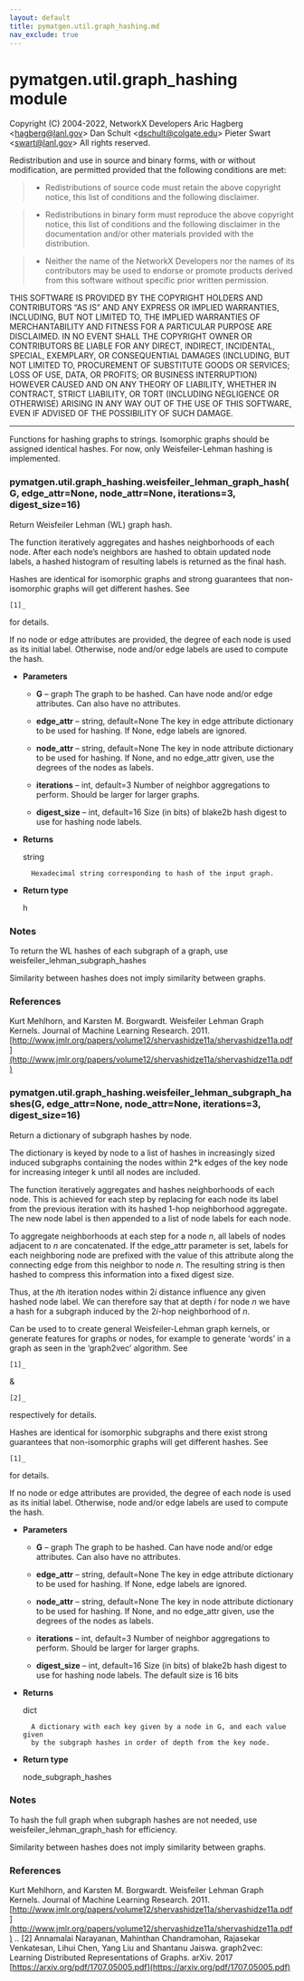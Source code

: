 ```yaml
---
layout: default
title: pymatgen.util.graph_hashing.md
nav_exclude: true
---
```


# pymatgen.util.graph_hashing module

Copyright (C) 2004-2022, NetworkX Developers
Aric Hagberg <[hagberg@lanl.gov](mailto:hagberg@lanl.gov)>
Dan Schult <[dschult@colgate.edu](mailto:dschult@colgate.edu)>
Pieter Swart <[swart@lanl.gov](mailto:swart@lanl.gov)>
All rights reserved.

Redistribution and use in source and binary forms, with or without
modification, are permitted provided that the following conditions are
met:

>
> * Redistributions of source code must retain the above copyright
> notice, this list of conditions and the following disclaimer.


> * Redistributions in binary form must reproduce the above
> copyright notice, this list of conditions and the following
> disclaimer in the documentation and/or other materials provided
> with the distribution.


> * Neither the name of the NetworkX Developers nor the names of its
> contributors may be used to endorse or promote products derived
> from this software without specific prior written permission.

THIS SOFTWARE IS PROVIDED BY THE COPYRIGHT HOLDERS AND CONTRIBUTORS
“AS IS” AND ANY EXPRESS OR IMPLIED WARRANTIES, INCLUDING, BUT NOT
LIMITED TO, THE IMPLIED WARRANTIES OF MERCHANTABILITY AND FITNESS FOR
A PARTICULAR PURPOSE ARE DISCLAIMED. IN NO EVENT SHALL THE COPYRIGHT
OWNER OR CONTRIBUTORS BE LIABLE FOR ANY DIRECT, INDIRECT, INCIDENTAL,
SPECIAL, EXEMPLARY, OR CONSEQUENTIAL DAMAGES (INCLUDING, BUT NOT
LIMITED TO, PROCUREMENT OF SUBSTITUTE GOODS OR SERVICES; LOSS OF USE,
DATA, OR PROFITS; OR BUSINESS INTERRUPTION) HOWEVER CAUSED AND ON ANY
THEORY OF LIABILITY, WHETHER IN CONTRACT, STRICT LIABILITY, OR TORT
(INCLUDING NEGLIGENCE OR OTHERWISE) ARISING IN ANY WAY OUT OF THE USE
OF THIS SOFTWARE, EVEN IF ADVISED OF THE POSSIBILITY OF SUCH DAMAGE.


---

Functions for hashing graphs to strings.
Isomorphic graphs should be assigned identical hashes.
For now, only Weisfeiler-Lehman hashing is implemented.


### pymatgen.util.graph_hashing.weisfeiler_lehman_graph_hash(G, edge_attr=None, node_attr=None, iterations=3, digest_size=16)
Return Weisfeiler Lehman (WL) graph hash.

The function iteratively aggregates and hashes neighborhoods of each node.
After each node’s neighbors are hashed to obtain updated node labels,
a hashed histogram of resulting labels is returned as the final hash.

Hashes are identical for isomorphic graphs and strong guarantees that
non-isomorphic graphs will get different hashes. See

```
[1]_
```

 for details.

If no node or edge attributes are provided, the degree of each node
is used as its initial label.
Otherwise, node and/or edge labels are used to compute the hash.


* **Parameters**


    * **G** – graph
    The graph to be hashed.
    Can have node and/or edge attributes. Can also have no attributes.


    * **edge_attr** – string, default=None
    The key in edge attribute dictionary to be used for hashing.
    If None, edge labels are ignored.


    * **node_attr** – string, default=None
    The key in node attribute dictionary to be used for hashing.
    If None, and no edge_attr given, use the degrees of the nodes as labels.


    * **iterations** – int, default=3
    Number of neighbor aggregations to perform.
    Should be larger for larger graphs.


    * **digest_size** – int, default=16
    Size (in bits) of blake2b hash digest to use for hashing node labels.



* **Returns**

    string

        Hexadecimal string corresponding to hash of the input graph.




* **Return type**

    h


### Notes

To return the WL hashes of each subgraph of a graph, use
weisfeiler_lehman_subgraph_hashes

Similarity between hashes does not imply similarity between graphs.

### References

Kurt Mehlhorn, and Karsten M. Borgwardt. Weisfeiler Lehman
Graph Kernels. Journal of Machine Learning Research. 2011.
[http://www.jmlr.org/papers/volume12/shervashidze11a/shervashidze11a.pdf](http://www.jmlr.org/papers/volume12/shervashidze11a/shervashidze11a.pdf)


### pymatgen.util.graph_hashing.weisfeiler_lehman_subgraph_hashes(G, edge_attr=None, node_attr=None, iterations=3, digest_size=16)
Return a dictionary of subgraph hashes by node.

The dictionary is keyed by node to a list of hashes in increasingly
sized induced subgraphs containing the nodes within 2\*k edges
of the key node for increasing integer k until all nodes are included.

The function iteratively aggregates and hashes neighborhoods of each node.
This is achieved for each step by replacing for each node its label from
the previous iteration with its hashed 1-hop neighborhood aggregate.
The new node label is then appended to a list of node labels for each
node.

To aggregate neighborhoods at each step for a node $n$, all labels of
nodes adjacent to $n$ are concatenated. If the edge_attr parameter is set,
labels for each neighboring node are prefixed with the value of this attribute
along the connecting edge from this neighbor to node $n$. The resulting string
is then hashed to compress this information into a fixed digest size.

Thus, at the $i$th iteration nodes within $2i$ distance influence any given
hashed node label. We can therefore say that at depth $i$ for node $n$
we have a hash for a subgraph induced by the $2i$-hop neighborhood of $n$.

Can be used to to create general Weisfeiler-Lehman graph kernels, or
generate features for graphs or nodes, for example to generate ‘words’ in a
graph as seen in the ‘graph2vec’ algorithm.
See

```
[1]_
```

 &

```
[2]_
```

 respectively for details.

Hashes are identical for isomorphic subgraphs and there exist strong
guarantees that non-isomorphic graphs will get different hashes.
See

```
[1]_
```

 for details.

If no node or edge attributes are provided, the degree of each node
is used as its initial label.
Otherwise, node and/or edge labels are used to compute the hash.


* **Parameters**


    * **G** – graph
    The graph to be hashed.
    Can have node and/or edge attributes. Can also have no attributes.


    * **edge_attr** – string, default=None
    The key in edge attribute dictionary to be used for hashing.
    If None, edge labels are ignored.


    * **node_attr** – string, default=None
    The key in node attribute dictionary to be used for hashing.
    If None, and no edge_attr given, use the degrees of the nodes as labels.


    * **iterations** – int, default=3
    Number of neighbor aggregations to perform.
    Should be larger for larger graphs.


    * **digest_size** – int, default=16
    Size (in bits) of blake2b hash digest to use for hashing node labels.
    The default size is 16 bits



* **Returns**

    dict

        A dictionary with each key given by a node in G, and each value given
        by the subgraph hashes in order of depth from the key node.




* **Return type**

    node_subgraph_hashes


### Notes

To hash the full graph when subgraph hashes are not needed, use
weisfeiler_lehman_graph_hash for efficiency.

Similarity between hashes does not imply similarity between graphs.

### References

Kurt Mehlhorn, and Karsten M. Borgwardt. Weisfeiler Lehman
Graph Kernels. Journal of Machine Learning Research. 2011.
[http://www.jmlr.org/papers/volume12/shervashidze11a/shervashidze11a.pdf](http://www.jmlr.org/papers/volume12/shervashidze11a/shervashidze11a.pdf)
.. [2] Annamalai Narayanan, Mahinthan Chandramohan, Rajasekar Venkatesan,
Lihui Chen, Yang Liu and Shantanu Jaiswa. graph2vec: Learning
Distributed Representations of Graphs. arXiv. 2017
[https://arxiv.org/pdf/1707.05005.pdf](https://arxiv.org/pdf/1707.05005.pdf)